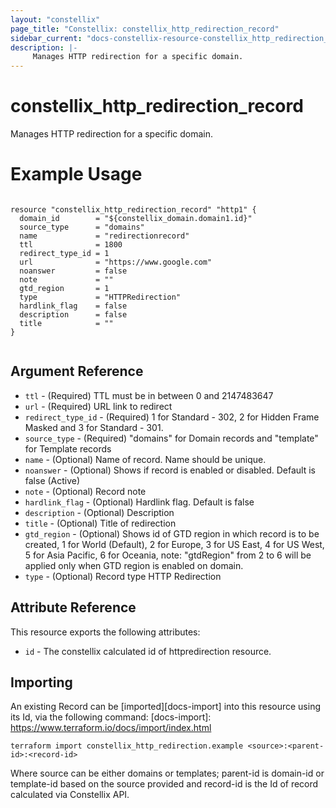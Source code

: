 ```yaml
---
layout: "constellix"
page_title: "Constellix: constellix_http_redirection_record"
sidebar_current: "docs-constellix-resource-constellix_http_redirection_record"
description: |-
     Manages HTTP redirection for a specific domain.
---
```

# constellix_http_redirection_record #
 Manages HTTP redirection for a specific domain.

# Example Usage #
```hcl
        
resource "constellix_http_redirection_record" "http1" {
  domain_id        = "${constellix_domain.domain1.id}"
  source_type      = "domains"
  name             = "redirectionrecord"
  ttl              = 1800
  redirect_type_id = 1
  url              = "https://www.google.com"
  noanswer         = false
  note             = ""
  gtd_region       = 1
  type             = "HTTPRedirection"
  hardlink_flag    = false
  description      = false
  title            = ""
}


```

## Argument Reference ##
* `ttl` - (Required) TTL must be in between 0 and 2147483647
* `url` - (Required) URL link to redirect
* `redirect_type_id` - (Required) 1 for Standard - 302, 2 for Hidden Frame Masked and 3 for Standard - 301. 
* `source_type` - (Required) "domains" for Domain records and "template" for Template records
* `name` - (Optional) Name of record. Name should be unique.
* `noanswer` - (Optional) Shows if record is enabled or disabled. Default is false (Active)
* `note` - (Optional) Record note
* `hardlink_flag` - (Optional) Hardlink flag. Default is false
* `description` - (Optional) Description
* `title` - (Optional) Title of redirection
* `gtd_region` - (Optional) Shows id of GTD region in which record is to be created, 1 for World (Default), 2 for Europe, 3 for US East, 4 for US West, 5 for Asia Pacific, 6 for Oceania, note: "gtdRegion" from 2 to 6 will be applied only when GTD region is enabled on domain.
* `type` - (Optional) Record type HTTP Redirection

## Attribute Reference ##
This resource exports the following attributes:
* `id` - The constellix calculated id of httpredirection resource.

## Importing ##

An existing Record can be [imported][docs-import] into this resource using its Id, via the following command:
[docs-import]: https://www.terraform.io/docs/import/index.html


```
terraform import constellix_http_redirection.example <source>:<parent-id>:<record-id>
```

Where source can be either domains or templates; parent-id is domain-id or template-id based on the source provided and record-id is the Id of record calculated via Constellix API.